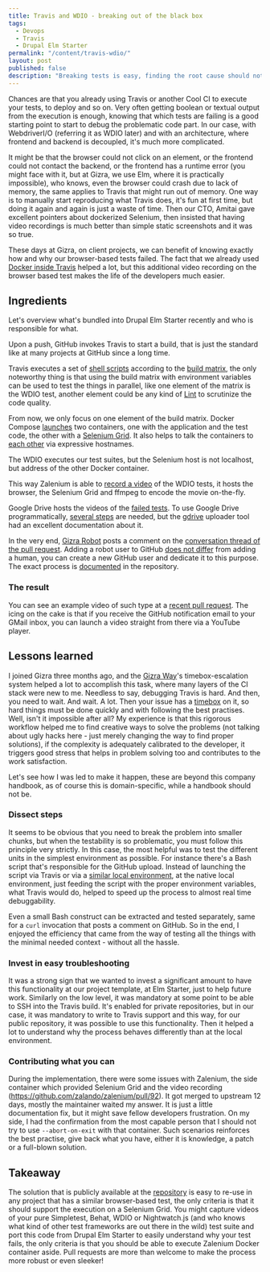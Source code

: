 ```yaml
---
title: Travis and WDIO - breaking out of the black box
tags:
  - Devops
  - Travis
  - Drupal Elm Starter
permalink: "/content/travis-wdio/"
layout: post
published: false
description: "Breaking tests is easy, finding the root cause should not be."
---
```


Chances are that you already using Travis or another Cool CI to execute your tests, to deploy and so on. Very often getting boolean or textual output from the execution is enough, knowing that which tests are failing is a good starting point to start to debug the problematic code part. In our case, with WebdriverI/O (referring it as WDIO later) and with an architecture, where frontend and backend is decoupled, it's much more complicated.

It might be that the browser could not click on an element, or the frontend could not contact the backend, or the frontend has a runtime error (you might face with it, but at Gizra, we use Elm, where it is practically impossible), who knows, even the browser could crash due to lack of memory, the same applies to Travis that might run out of memory. One way is to manually start reproducing what Travis does, it's fun at first time, but doing it again and again is just a waste of time. Then our CTO, Amitai gave excellent pointers about dockerized Selenium, then insisted that having video recordings is much better than simple static screenshots and it was so true.

These days at Gizra, on client projects, we can benefit of knowing exactly how and why our browser-based tests failed. The fact that we already used [Docker inside Travis](http://www.gizra.com/content/docker-travis-ci/) helped a lot, but this additional video recording on the browser based test makes the life of the developers much easier.

## Ingredients

Let's overview what's bundled into Drupal Elm Starter recently and who is responsible for what.

Upon a push, GitHub invokes Travis to start a build, that is just the standard like at many projects at GitHub since a long time.

Travis executes a set of [shell scripts](https://github.com/Gizra/drupal-elm-starter/blob/master/.travis.yml#L9) according to the [build matrix](https://docs.travis-ci.com/user/customizing-the-build#Build-Matrix), the only noteworthy thing is that using the build matrix with environment variables can be used to test the things in parallel, like one element of the matrix is the WDIO test, another element could be any kind of [Lint](https://en.wikipedia.org/wiki/Lint_(software)) to scrutinize the code quality.

From now, we only focus on one element of the build matrix. Docker Compose [launches](https://github.com/Gizra/drupal-elm-starter/blob/master/ci-scripts/docker\_files/docker-compose.yml) two containers, one with the application and the test code, the other with a [Selenium Grid](https://github.com/zalando/zalenium). It also helps to talk the containers to [each other](https://docs.docker.com/compose/networking/) via expressive hostnames.

The WDIO executes our test suites, but the Selenium host is not localhost, but address of the other Docker container.

This way Zalenium is able to [record a video](https://github.com/zalando/zalenium#using-it) of the WDIO tests, it hosts the browser, the Selenium Grid and ffmpeg to encode the movie on-the-fly.

Google Drive hosts the videos of the [failed tests](https://github.com/Gizra/drupal-elm-starter/blob/master/ci-scripts/test_server.sh#L77). To use Google Drive programmatically, [several steps](https://github.com/Gizra/drupal-elm-starter/blob/master/server/README.md#google-drive-integration) are needed, but the [gdrive](https://github.com/prasmussen/gdrive) uploader tool had an excellent documentation about it.

In the very end, [Gizra Robot](https://github.com/Gizra-robot) posts a comment on the [conversation thread of the pull request](https://github.com/Gizra/drupal-elm-starter/blob/master/ci-scripts/test_server.sh#L94). Adding a robot user to GitHub [does not differ](https://help.github.com/articles/differences-between-user-and-organization-accounts/) from adding a human, you can create a new GitHub user and dedicate it to this purpose. The exact process is [documented](https://github.com/Gizra/drupal-elm-starter/blob/master/server/README.md#github-integration) in the repository.

### The result
You can see an example video of such type at a [recent pull request](https://github.com/Gizra/drupal-elm-starter/pull/93#issuecomment-298260575). The icing on the cake is that if you receive the GitHub notification email to your GMail inbox, you can launch a video straight from there via a YouTube player.


## Lessons learned

I joined Gizra three months ago, and the [Gizra Way](https://www.thegizraway.com/)'s timebox-escalation system helped a lot to accomplish this task, where many layers of the CI stack were new to me. Needless to say, debugging Travis is hard. And then, you need to wait. And wait. A lot. Then your issue has a [timebox](https://github.com/Gizra/drupal-elm-starter/issues/83) on it, so hard things must be done quickly and with following the best practises. Well, isn't it impossible after all? My experience is that this rigorous workflow helped me to find creative ways to solve the problems (not talking about ugly hacks here - just merely changing the way to find proper solutions), if the complexity is adequately calibrated to the developer, it triggers good stress that helps in problem solving too and contributes to the work satisfaction.

Let's see how I was led to make it happen, these are beyond this company handbook, as of course this is domain-specific, while a handbook should not be.

### Dissect steps
It seems to be obvious that you need to break the problem into smaller chunks, but when the testability is so problematic, you must follow this principle very strictly. In this case, the most helpful was to test the different units in the simplest environment as possible. For instance there's a Bash script that's responsible for the GitHub upload. Instead of launching the script via Travis or via a [similar local environment](https://docs.travis-ci.com/user/common-build-problems/#Running-a-Container-Based-Docker-Image-Locally), at the native local environment, just feeding the script with the proper environment variables, what Travis would do, helped to speed up the process to almost real time debuggability.

Even a small Bash construct can be extracted and tested separately, same for a `curl` invocation that posts a comment on GitHub. So in the end, I enjoyed the efficiency that came from the way of testing all the things with the minimal needed context - without all the hassle.

### Invest in easy troubleshooting
It was a strong sign that we wanted to invest a significant amount to have this functionality at our project template, at Elm Starter, just to help future work. Similarly on the low level, it was mandatory at some point to be able to SSH into the Travis build. It's enabled for private repositories, but in our case, it was mandatory to write to Travis support and this way, for our public repository, it was possible to use this functionality. Then it helped a lot to understand why the process behaves differently than at the local environment.

### Contributing what you can
During the implementation, there were some issues with Zalenium, the side container which provided Selenium Grid and the video recording (https://github.com/zalando/zalenium/pull/92). It got merged to upstream 12 days, mostly the maintainer waited my answer. It is just a little documentation fix, but it might save fellow developers frustration. On my side, I had the confirmation from the most capable person that I should not try to use ```--abort-on-exit``` with that container. Such scenarios reinforces the best practise, give back what you have, either it is knowledge, a patch or a full-blown solution.

## Takeaway

The solution that is publicly available at the [repository](https://github.com/Gizra/drupal-elm-starter/tree/master/ci-scripts) is easy to re-use in any project that has a similar browser-based test, the only criteria is that it should support the execution on a Selenium Grid. You might capture videos of your pure Simpletest, Behat, WDIO or Nightwatch.js (and who knows what kind of other test frameworks are out there in the wild) test suite and port this code from Drupal Elm Starter to easily understand why your test fails, the only criteria is that you should be able to execute Zalenium Docker container aside. Pull requests are more than welcome to make the process more robust or even sleeker!
